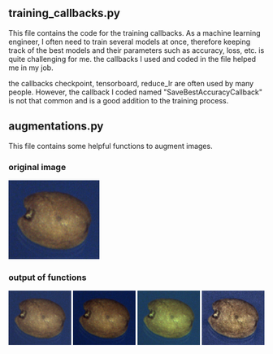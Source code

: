 
## training_callbacks.py

This file contains the code for the training callbacks.
As a machine learning engineer, I often need to train several models at once, therefore keeping track of the best models and their parameters such as accuracy, loss, etc. is quite challenging for me.
the callbacks I used and coded in the file helped me in my job.

the callbacks checkpoint, tensorboard, reduce_lr are often used by many people. However, the callback I coded named "SaveBestAccuracyCallback" is not that common and is a good addition to the training process.


## augmentations.py
This file contains some helpful functions to augment images.
### original image
![original](samples/original.bmp)

### output of functions
![stacked_images](samples/stacked_images.png)
